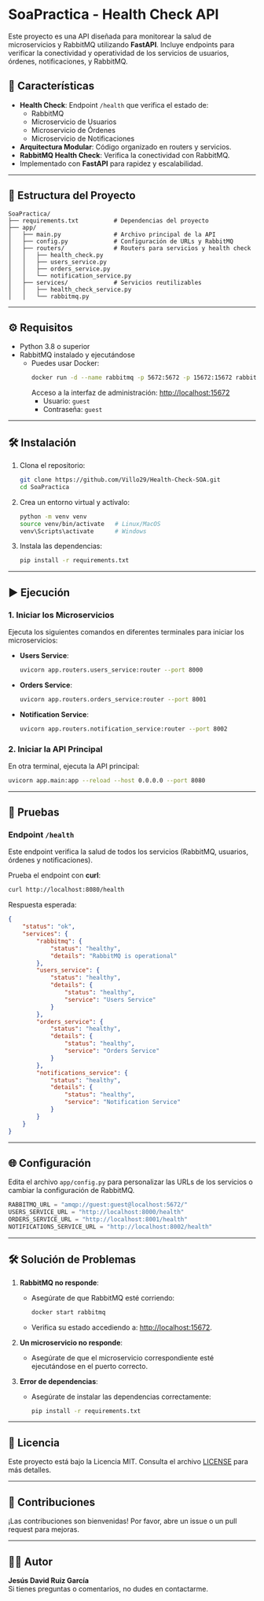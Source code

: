 
# SoaPractica - Health Check API

Este proyecto es una API diseñada para monitorear la salud de microservicios y RabbitMQ utilizando **FastAPI**. Incluye endpoints para verificar la conectividad y operatividad de los servicios de usuarios, órdenes, notificaciones, y RabbitMQ.

## 🚀 Características

- **Health Check**: Endpoint `/health` que verifica el estado de:
  - RabbitMQ
  - Microservicio de Usuarios
  - Microservicio de Órdenes
  - Microservicio de Notificaciones
- **Arquitectura Modular**: Código organizado en routers y servicios.
- **RabbitMQ Health Check**: Verifica la conectividad con RabbitMQ.
- Implementado con **FastAPI** para rapidez y escalabilidad.

---

## 📂 Estructura del Proyecto

```plaintext
SoaPractica/
├── requirements.txt          # Dependencias del proyecto
├── app/
│   ├── main.py               # Archivo principal de la API
│   ├── config.py             # Configuración de URLs y RabbitMQ
│   ├── routers/              # Routers para servicios y health check
│   │   ├── health_check.py
│   │   ├── users_service.py
│   │   ├── orders_service.py
│   │   └── notification_service.py
│   ├── services/             # Servicios reutilizables
│   │   ├── health_check_service.py
│   │   └── rabbitmq.py
```

---

## ⚙️ Requisitos

- Python 3.8 o superior
- RabbitMQ instalado y ejecutándose
  - Puedes usar Docker:
    ```bash
    docker run -d --name rabbitmq -p 5672:5672 -p 15672:15672 rabbitmq:3-management
    ```
    Acceso a la interfaz de administración: [http://localhost:15672](http://localhost:15672)
    - Usuario: `guest`
    - Contraseña: `guest`

---

## 🛠️ Instalación

1. Clona el repositorio:
   ```bash
   git clone https://github.com/Villo29/Health-Check-SOA.git
   cd SoaPractica
   ```

2. Crea un entorno virtual y actívalo:
   ```bash
   python -m venv venv
   source venv/bin/activate   # Linux/MacOS
   venv\Scripts\activate      # Windows
   ```

3. Instala las dependencias:
   ```bash
   pip install -r requirements.txt
   ```

---

## ▶️ Ejecución

### 1. Iniciar los Microservicios

Ejecuta los siguientes comandos en diferentes terminales para iniciar los microservicios:

- **Users Service**:
  ```bash
  uvicorn app.routers.users_service:router --port 8000
  ```

- **Orders Service**:
  ```bash
  uvicorn app.routers.orders_service:router --port 8001
  ```

- **Notification Service**:
  ```bash
  uvicorn app.routers.notification_service:router --port 8002
  ```

### 2. Iniciar la API Principal

En otra terminal, ejecuta la API principal:
```bash
uvicorn app.main:app --reload --host 0.0.0.0 --port 8080
```

---

## 🧪 Pruebas

### Endpoint `/health`
Este endpoint verifica la salud de todos los servicios (RabbitMQ, usuarios, órdenes y notificaciones).

Prueba el endpoint con **curl**:
```bash
curl http://localhost:8080/health
```

Respuesta esperada:
```json
{
    "status": "ok",
    "services": {
        "rabbitmq": {
            "status": "healthy",
            "details": "RabbitMQ is operational"
        },
        "users_service": {
            "status": "healthy",
            "details": {
                "status": "healthy",
                "service": "Users Service"
            }
        },
        "orders_service": {
            "status": "healthy",
            "details": {
                "status": "healthy",
                "service": "Orders Service"
            }
        },
        "notifications_service": {
            "status": "healthy",
            "details": {
                "status": "healthy",
                "service": "Notification Service"
            }
        }
    }
}
```

---

## 🌐 Configuración

Edita el archivo `app/config.py` para personalizar las URLs de los servicios o cambiar la configuración de RabbitMQ.

```python
RABBITMQ_URL = "amqp://guest:guest@localhost:5672/"
USERS_SERVICE_URL = "http://localhost:8000/health"
ORDERS_SERVICE_URL = "http://localhost:8001/health"
NOTIFICATIONS_SERVICE_URL = "http://localhost:8002/health"
```

---

## 🛠️ Solución de Problemas

1. **RabbitMQ no responde**:
   - Asegúrate de que RabbitMQ esté corriendo:
     ```bash
     docker start rabbitmq
     ```
   - Verifica su estado accediendo a: [http://localhost:15672](http://localhost:15672).

2. **Un microservicio no responde**:
   - Asegúrate de que el microservicio correspondiente esté ejecutándose en el puerto correcto.

3. **Error de dependencias**:
   - Asegúrate de instalar las dependencias correctamente:
     ```bash
     pip install -r requirements.txt
     ```

---

## 📖 Licencia

Este proyecto está bajo la Licencia MIT. Consulta el archivo [LICENSE](LICENSE) para más detalles.

---

## 🤝 Contribuciones

¡Las contribuciones son bienvenidas! Por favor, abre un issue o un pull request para mejoras.

---

## 🧑‍💻 Autor

**Jesús David Ruiz García**  
Si tienes preguntas o comentarios, no dudes en contactarme.
